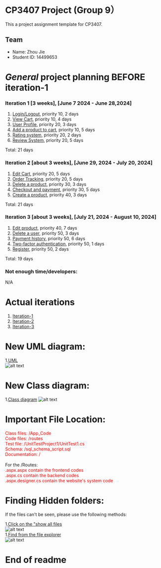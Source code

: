 ﻿ 
# CP3407 Project (Group 9） 

This a project assignment template for CP3407. 
 

## Team

* Name: Zhou Jie
* Student ID: 14499653
 

# *General* project planning BEFORE iteration-1 


### Iteration 1 [3 weeks], [June 7 2024 - June 28,2024]

1. [Login/Logout](./user_stories/user_story_01_Login_Logout.md), priority 10, 2 days
2. [View Cart](./user_stories/user_story_08_View_Cart.md), priority 10, 4 days
3. [User Profile](./user_stories/user_story_06_User_Profile.md), priority 20, 3 days
4. [Add a product to cart](./user_stories/user_story_07_Add_Product_To_Cart.md), priority 10, 5 days
5. [Rating system](./user_stories/user_story_13_Rating_System.md), priority 20, 2 days
6. [Review System](./user_stories/user_story_14_Review_System.md), priority 20, 5 days

Total: 21 days


### Iteration 2 [about 3 weeks], [June 29, 2024 - July 20, 2024]
1. [Edit Cart](./user_stories/user_story_09_Edit_Cart.md), priority 20, 5 days
2. [Order Tracking](./user_stories/user_story_11_Order_Tracking.md), priority 20, 5 days
3. [Delete a product](./user_stories/user_story_04_Delete_Product.md), priority 30, 3 days
4. [Checkout and payment](./user_stories/user_story_10_Checkout_Payment.md), priority 30, 5 days
5. [Create a product](./user_stories/user_story_02_Create_Product.md), priority 40, 3 days



Total: 21 days

### Iteration 3 [about 3 weeks], [July 21, 2024 - August 10, 2024]
1. [Edit product](./user_stories/user_story_03_Edit_Product.md), priority 40, 7 days
2. [Delete a user](./user_stories/user_story_12_Delete_User.md), priority 50, 3 days
3. [Payment history](./user_stories/user_story_05_Payment_History.md), priority 50, 6 days
4. [Two-factor authentication](./user_stories/user_story_16_TwoFactor.md), priority 50, 1 days
5. [Register](./user_stories/user_story_17_Register.md), priority 50, 2 days


Total: 19 days

### Not enough time/developers: 
N/A

# Actual iterations
1. [Iteration-1](./iteration_1.md)
2. [Iteration-2](./iteration_2.md)
2. [Iteration-3](./iteration_3.md)

# New UML diagram:
1.[UML](user_stories/pictures/new_UML1.png)<br/>
![alt text](user_stories/pictures/new_UML1.png)

# New Class diagram:
1.[Class diagram](user_stories/pictures/new_Class_Diagram.png)
![alt text](user_stories/pictures/new_Class_Diagram.png)

# Important File Location:
<span style="color: red">  </span>

<span style="color: red"> Class files: /App_Code</span><br/>
<span style="color: red">Code files: /routes</span><br/>
<span style="color: red">Test file: /UnitTestProject1/UnitTest1.cs</span> <br/>
<span style="color: red">Schema: /sql_schema_script.sql</span> <br/>
<span style="color: red">Documentation: /</span><br/><br/>
For the /Routes: <br/>
<span style="color: red">.aspx.aspx contain the frontend codes</span> <br/>
<span style="color: red">.aspx.cs contain the backend codes</span> <br/>
<span style="color: red">.aspx.designer.cs contain the website's system code</span> <br/>

# Finding Hidden folders:
If the files can't be seen, please use the following methods:

 
1.[Click on the "show all files](user_stories/pictures/find_all_files1.png)<br/>
![alt text](user_stories/pictures/find_all_files1.png)<br/>
1.[Find from the file explorer ](user_stories/pictures/find_all_files2.png)<br/>
![alt text](user_stories/pictures/find_all_files2.png)<br/>

# End of readme
